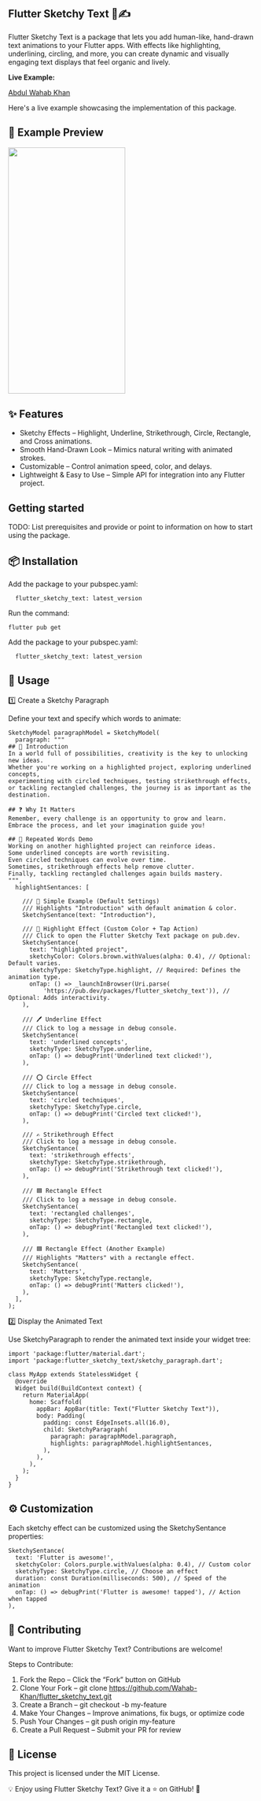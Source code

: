 ## Flutter Sketchy Text 🎨✍️

Flutter Sketchy Text is a package that lets you add human-like, hand-drawn text animations to your Flutter apps. With effects like highlighting, underlining, circling, and more, you can create dynamic and visually engaging text displays that feel organic and lively.

**Live Example:**

[Abdul Wahab Khan](https://wahab-khan.github.io/Abdul-Wahab-Khan/)

Here's a live example showcasing the implementation of this package.

## 📸 Example Preview

<img src="https://github.com/Wahab-Khan/flutter_sketchy_text/raw/main/assets/demo.gif" width="238" height="500">

## ✨ Features

- Sketchy Effects – Highlight, Underline, Strikethrough, Circle, Rectangle, and Cross animations.
- Smooth Hand-Drawn Look – Mimics natural writing with animated strokes.
- Customizable – Control animation speed, color, and delays.
- Lightweight & Easy to Use – Simple API for integration into any Flutter project.

## Getting started

TODO: List prerequisites and provide or point to information on how to
start using the package.

## 📦 Installation

Add the package to your pubspec.yaml:

```dependencies:
  flutter_sketchy_text: latest_version
```

Run the command:

`flutter pub get`

Add the package to your pubspec.yaml:

```dependencies:
  flutter_sketchy_text: latest_version
```

## 🚀 Usage

1️⃣ Create a Sketchy Paragraph

Define your text and specify which words to animate:

```
SketchyModel paragraphModel = SketchyModel(
  paragraph: """
## 📝 Introduction
In a world full of possibilities, creativity is the key to unlocking new ideas.
Whether you're working on a highlighted project, exploring underlined concepts,
experimenting with circled techniques, testing strikethrough effects,
or tackling rectangled challenges, the journey is as important as the destination.

## ❓ Why It Matters
Remember, every challenge is an opportunity to grow and learn.
Embrace the process, and let your imagination guide you!

## 🔄 Repeated Words Demo
Working on another highlighted project can reinforce ideas.
Some underlined concepts are worth revisiting.
Even circled techniques can evolve over time.
Sometimes, strikethrough effects help remove clutter.
Finally, tackling rectangled challenges again builds mastery.
""",
  highlightSentances: [

    /// 📍 Simple Example (Default Settings)
    /// Highlights "Introduction" with default animation & color.
    SketchySentance(text: "Introduction"),

    /// 🎨 Highlight Effect (Custom Color + Tap Action)
    /// Click to open the Flutter Sketchy Text package on pub.dev.
    SketchySentance(
      text: "highlighted project",
      sketchyColor: Colors.brown.withValues(alpha: 0.4), // Optional: Default varies.
      sketchyType: SketchyType.highlight, // Required: Defines the animation type.
      onTap: () => _launchInBrowser(Uri.parse(
          'https://pub.dev/packages/flutter_sketchy_text')), // Optional: Adds interactivity.
    ),

    /// 🖊️ Underline Effect
    /// Click to log a message in debug console.
    SketchySentance(
      text: 'underlined concepts',
      sketchyType: SketchyType.underline,
      onTap: () => debugPrint('Underlined text clicked!'),
    ),

    /// ⭕ Circle Effect
    /// Click to log a message in debug console.
    SketchySentance(
      text: 'circled techniques',
      sketchyType: SketchyType.circle,
      onTap: () => debugPrint('Circled text clicked!'),
    ),

    /// ✍️ Strikethrough Effect
    /// Click to log a message in debug console.
    SketchySentance(
      text: 'strikethrough effects',
      sketchyType: SketchyType.strikethrough,
      onTap: () => debugPrint('Strikethrough text clicked!'),
    ),

    /// 🟦 Rectangle Effect
    /// Click to log a message in debug console.
    SketchySentance(
      text: 'rectangled challenges',
      sketchyType: SketchyType.rectangle,
      onTap: () => debugPrint('Rectangled text clicked!'),
    ),

    /// 🟦 Rectangle Effect (Another Example)
    /// Highlights "Matters" with a rectangle effect.
    SketchySentance(
      text: 'Matters',
      sketchyType: SketchyType.rectangle,
      onTap: () => debugPrint('Matters clicked!'),
    ),
  ],
);
```

2️⃣ Display the Animated Text

Use SketchyParagraph to render the animated text inside your widget tree:

```
import 'package:flutter/material.dart';
import 'package:flutter_sketchy_text/sketchy_paragraph.dart';

class MyApp extends StatelessWidget {
  @override
  Widget build(BuildContext context) {
    return MaterialApp(
      home: Scaffold(
        appBar: AppBar(title: Text("Flutter Sketchy Text")),
        body: Padding(
          padding: const EdgeInsets.all(16.0),
          child: SketchyParagraph(
            paragraph: paragraphModel.paragraph,
            highlights: paragraphModel.highlightSentances,
          ),
        ),
      ),
    );
  }
}
```

## ⚙️ Customization

Each sketchy effect can be customized using the SketchySentance properties:

```
SketchySentance(
  text: 'Flutter is awesome!',
  sketchyColor: Colors.purple.withValues(alpha: 0.4), // Custom color
  sketchyType: SketchyType.circle, // Choose an effect
  duration: const Duration(milliseconds: 500), // Speed of the animation
  onTap: () => debugPrint('Flutter is awesome! tapped'), // Action when tapped
),
```

## 🤝 Contributing

Want to improve Flutter Sketchy Text? Contributions are welcome!

Steps to Contribute:

1. Fork the Repo – Click the “Fork” button on GitHub
2. Clone Your Fork – git clone https://github.com/Wahab-Khan/flutter_sketchy_text.git
3. Create a Branch – git checkout -b my-feature
4. Make Your Changes – Improve animations, fix bugs, or optimize code
5. Push Your Changes – git push origin my-feature
6. Create a Pull Request – Submit your PR for review

## 📜 License

This project is licensed under the MIT License.

💡 Enjoy using Flutter Sketchy Text? Give it a ⭐ on GitHub! 🚀

